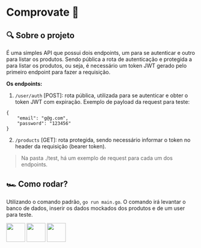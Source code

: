 # Comprovate :closed_lock_with_key:

## :mag: Sobre o projeto

É uma simples API que possui dois endpoints, um para se autenticar e outro para listar os produtos. Sendo pública a rota de autenticação e protegida a para listar os produtos, ou seja, é necessário um token JWT gerado pelo primeiro endpoint para fazer a requisição.

**Os endpoints:**
1. `/user/auth` [POST]: rota pública, utilizada para se autenticar e obter o token JWT com expiração.
Exemplo de payload da request para teste:
```
{
    "email": "g@g.com",
    "password": "123456"
}
```

2. `/products` [GET]: rota protegida, sendo necessário informar o token no header da requisição (bearer token).

> Na pasta ./test, há um exemplo de request para cada um dos endpoints.

## :racing_car: Como rodar?

Utilizando o comando padrão, `go run main.go`. O comando irá levantar o banco de dados, inserir os dados mockados dos produtos e de um user para teste.

<p float="left">
    <img src="https://go.dev/blog/go-brand/Go-Logo/SVG/Go-Logo_Aqua.svg" height="50">
    <img src="https://upload.wikimedia.org/wikipedia/commons/thumb/3/38/SQLite370.svg/764px-SQLite370.svg.png?20140602232932" height="50">
    <img src="https://camo.githubusercontent.com/f72d07b7d898f8935d557867df17416a1b430a2572f8ea1bae57d1700f5c754b/68747470733a2f2f63646e2e7261776769742e636f6d2f676f2d6368692f6368692f6d61737465722f5f6578616d706c65732f6368692e737667" height="50">
</p>